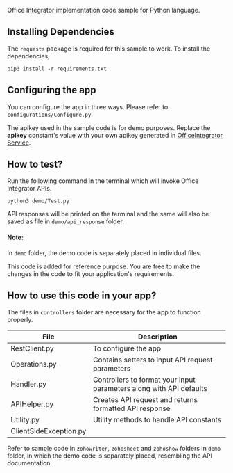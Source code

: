 Office Integrator implementation code sample for Python language.

## Installing Dependencies

The ```requests``` package is required for this sample to work. To install the dependencies,

```pip3 install -r requirements.txt```

## Configuring the app

You can configure the app in three ways. Please refer to ```configurations/Configure.py```.

The apikey used in the sample code is for demo purposes. Replace the **apikey** constant's value with your own apikey generated in [OfficeIntegrator Service](http://officeintegrator.zoho.com/).

## How to test?

Run the following command in the terminal which will invoke Office Integrator APIs.

```python3 demo/Test.py```

API responses will be printed on the terminal and the same will also be saved as file in ```demo/api_response``` folder.

#### Note:
In ```demo``` folder, the demo code is separately placed in individual files.

This code is added for reference purpose. You are free to make the changes in the code to fit your application's requirements.

## How to use this code in your app?

The files in ```controllers``` folder are necessary for the app to function properly.

| File | Description |
| --- | --- |
| RestClient.py | To configure the app |
| Operations.py | Contains setters to input API request parameters  |
| Handler.py | Controllers to format your input parameters along with API defaults |
| APIHelper.py | Creates API request and returns formatted API response |
| Utility.py | Utility methods to handle API constants |
| ClientSideException.py |  |

Refer to sample code in ```zohowriter```, ```zohosheet``` and ```zohoshow``` folders in ```demo``` folder, in which the demo code is separately placed, resembling the API documentation.